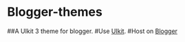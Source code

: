 # Blogger-themes
##A UIkit 3 theme for blogger.
#Use <a href='https://getuikit.com/'>UIkit</a>.
#Host on <a href='https://blogger.com/'>Blogger</a>
